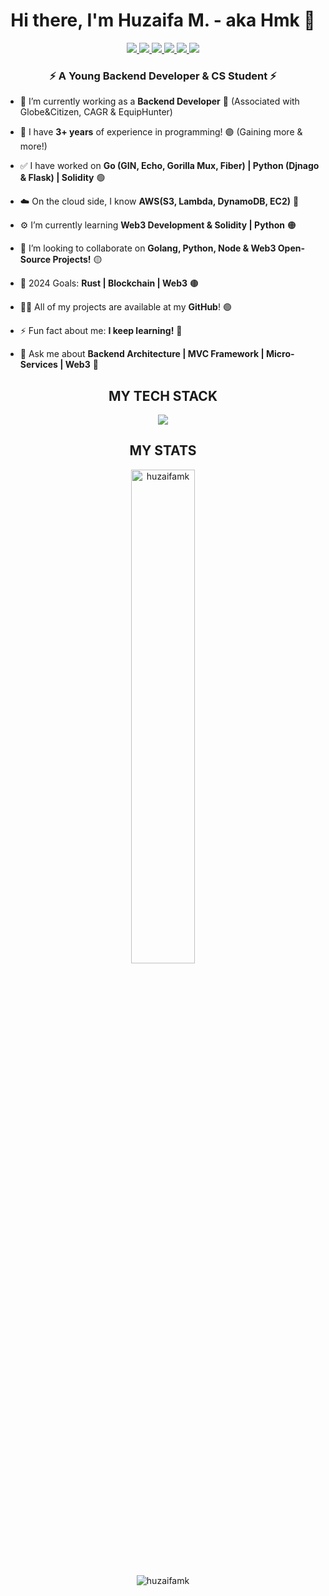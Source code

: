 <h1 align="center">Hi there, I'm Huzaifa M. - aka Hmk 🔰</h1>

<div align="center">
  <a href="https://upwork.com/freelancers/huzaifamk">
    <img src="https://img.shields.io/badge/-UpWork-blueviolet?style=for-the-badge&logo=upwork" />
  </a>
  <a href="https://fiverr.com/huzaifa_mk">
    <img src="https://img.shields.io/badge/-Fiverr-red?style=for-the-badge&logo=fiverr" />
  </a>
  <a href="https://linkedin.com/in/huzaifamk">
    <img src="https://img.shields.io/badge/-linkedin-brightgreen?style=for-the-badge&logo=linkedin" />
  </a>
  <a href="https://facebook.com/HuzaifaMkXe">
    <img src="https://img.shields.io/badge/-facebook-ff69b4?style=for-the-badge&logo=facebook" />
  </a>
  <a href="https://www.instagram.com/invites/contact/?i=1s0c75iqqwj90&utm_content=1ymibvc">
    <img src="https://img.shields.io/badge/-insta-blue?style=for-the-badge&logo=instagram" />
  </a>
  <a href="https://stackoverflow.com/users/15244379/hmk">
    <img src="https://img.shields.io/badge/-stackoverflow-yellow?style=for-the-badge&logo=stackoverflow" />
  </a>
</div>

<h3 align="center">⚡ A Young Backend Developer & CS Student ⚡</h3>

- 🔭 I’m currently working as a **Backend Developer** 🔴 (Associated with Globe&Citizen, CAGR & EquipHunter)

- 💠 I have **3+ years** of experience in programming! 🟣 (Gaining more & more!)

- ✅ I have worked on **Go (GIN, Echo, Gorilla Mux, Fiber) | Python (Djnago & Flask) | Solidity** 🟢

- ☁️ On the cloud side, I know **AWS(S3, Lambda, DynamoDB, EC2)** 🔵

- ⚙️ I’m currently learning **Web3 Development & Solidity | Python** 🟠

- 👯 I’m looking to collaborate on **Golang, Python, Node & Web3 Open-Source Projects!** 🟡

- 🎯 2024 Goals: **Rust | Blockchain | Web3** 🟤

- 👨‍💻 All of my projects are available at my **GitHub**! 🟢

- ⚡ Fun fact about me: **I keep learning!** 🔴

- 💬 Ask me about **Backend Architecture | MVC Framework | Micro-Services | Web3** 🔵

<h2 align="center">MY TECH STACK</h2>
<p align="center"> <a href="https://skillicons.dev">
<img src="https://skillicons.dev/icons?i=go,py,django,flask,nodejs,express,solidity,fastapi,elixir,cpp,html,css,js,mongodb,mysql,postgres,sqlite,redis,aws,dynamodb,graphql,heroku,bots,git,githubactions,kubernetes,docker&perline=9" />
</a> </p>

<h2 align="center">MY STATS</h2>
<!-- <p align="center"><img align="center" width="47%" src="https://streak-stats.demolab.com?user=huzaifamk&theme=radical" alt="huzaifamk" /> -->
<p align="center"><img align="center" width="45%" src="https://github-readme-stats.vercel.app/api?username=huzaifamk&count_private=true&theme=aura&show_icons=true&locale=en" alt="huzaifamk" /></p>
<p align="center"><img align="center" src="https://github-readme-stats.vercel.app/api/top-langs/?username=huzaifamk&theme=chartreuse-dark&langs_count=10&layout=compact" alt="huzaifamk" /></p>

[upwork]: https://upwork.com/freelancers/huzaifamk
[instagram]: https://www.instagram.com/invites/contact/?i=1s0c75iqqwj90&utm_content=1ymibvc
[linkedin]: https://linkedin.com/in/huzaifamk
[fiverr]: https://fiverr.com/huzaifa_mk
[stackoverflow]: https://stackoverflow.com/users/15244379/hmk
[facebook]: https://facebook.com/HuzaifaMkXe
